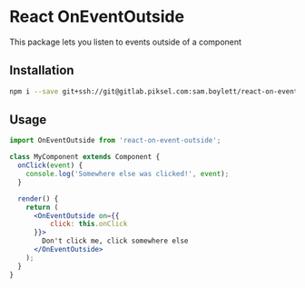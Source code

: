 # React OnEventOutside

This package lets you listen to events outside of a component

## Installation

```sh
npm i --save git+ssh://git@gitlab.piksel.com:sam.boylett/react-on-event-outside.git
```

## Usage

```jsx
import OnEventOutside from 'react-on-event-outside';

class MyComponent extends Component {
  onClick(event) {
    console.log('Somewhere else was clicked!', event);
  }

  render() {
    return (
      <OnEventOutside on={{
          click: this.onClick
      }}>
        Don't click me, click somewhere else
      </OnEventOutside>
    );
  }
}
```
